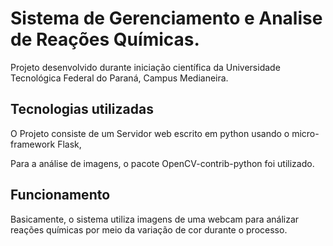# Sistema de Gerenciamento e Analise de Reações Químicas.
Projeto desenvolvido durante iniciação científica da Universidade Tecnológica Federal do Paraná, Campus Medianeira.

## Tecnologias utilizadas
O Projeto consiste de um Servidor web escrito em python usando o micro-framework Flask, 

Para a análise de imagens, o pacote OpenCV-contrib-python foi utilizado.

## Funcionamento
Basicamente, o sistema utiliza imagens de uma webcam para análizar reações químicas por meio da variação de cor durante o processo. 
